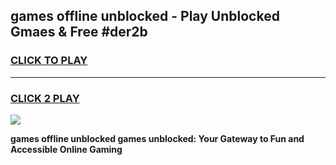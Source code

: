 
## games offline unblocked - Play Unblocked Gmaes & Free #der2b
<h3>
<a href="https://news.freeplayer.one?title=games_offline_unblocked&ref=26F">CLICK TO PLAY</a></h3>
<hr>

<h3>
<a href="https://news.freeplayer.one?title=games_offline_unblocked&ref=26F">CLICK 2 PLAY</a>
  
</h3>

<a href="https://news.freeplayer.one?title=games_offline_unblocked&ref=26F/"><img src="https://clearcache.store/games.png"></a>


**games offline unblocked games unblocked: Your Gateway to Fun and Accessible Online Gaming**
